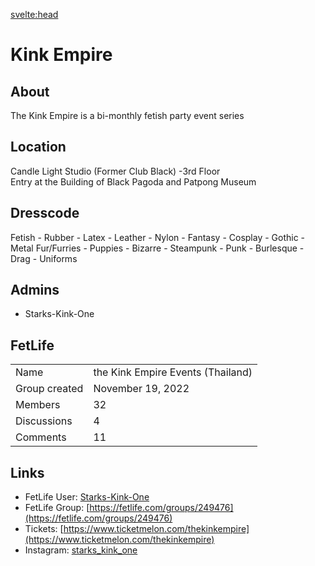 <script lang="ts">
  import Contact from '$lib/Contact.svelte';
</script>

<svelte:head>

<title>Kink Empire on KinkyBangkok.com</title>
<meta name="description" content="Kink Empire is a big player in BDSM clubs and bars. They own several locations in Thailand and are dedicated to Kink and BDSM" />
</svelte:head>

# Kink Empire

## About

The Kink Empire is a bi-monthly fetish party event series


## Location
Candle Light Studio (Former Club Black) -3rd Floor  
Entry at the Building of Black Pagoda and Patpong Museum

## Dresscode
Fetish - Rubber - Latex - Leather - Nylon - Fantasy - Cosplay - Gothic - Metal
Fur/Furries - Puppies - Bizarre - Steampunk - Punk - Burlesque - Drag - Uniforms


## Admins

- Starks-Kink-One

## FetLife

|          | | 
|--------------|-----------|
| Name | the Kink Empire Events (Thailand) |
| Group created | November 19, 2022 |
| Members | 32 |
| Discussions | 4 |
| Comments | 11 |

## Links

- FetLife User: [Starks-Kink-One](https://fetlife.com/users/7766780)
- FetLife Group: [https://fetlife.com/groups/249476](https://fetlife.com/groups/249476)
- Tickets: [https://www.ticketmelon.com/thekinkempire](https://www.ticketmelon.com/thekinkempire)
- Instagram: [starks_kink_one](https://www.instagram.com/starks_kink_one/)

<Contact />
